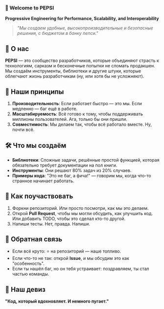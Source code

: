 ### 🥤 Welcome to **PEPSI**  
**Progressive Engineering for Performance, Scalability, and Interoperability**  

> _"Мы создаем удобные, высокопроизводительные и безопасные решения, с бюджетом в банку пепси."_  


## 🧐 О нас  
**PEPSI** — это сообщество разработчиков, которые объединяют страсть к технологиям, сарказм и бесконечные попытки не сломать продакшен. Мы создаём инструменты, библиотеки и другие штуки, которые облегчают жизнь разработчикам (ну, или хотя бы не усложняют).  


## 🌟 Наши принципы  
1. **Производительность**: Если работает быстро — это мы. Если медленно — баг ещё в работе.  
2. **Масштабируемость**: Всё готово к тому, чтобы поддерживать миллионы пользователей. Ага, только бы они пришли.  
3. **Совместимость**: Мы делаем так, чтобы всё работало вместе. Ну, почти всё.  


## 🛠️ Что мы создаём  
- **Библиотеки**: Сложные задачи, решённые простой функцией, которая обязательно требует документации на пол книги.  
- **Инструменты**: Они решают 80% задач из 20% случаев.  
- **Примеры кода**: "Это не баг, а фича!" — говорим мы, когда что-то странное начинает работать.  


## 🚩 Как поучаствовать  
1. Форкни репозиторий. Или просто посмотри, как мы это делаем.  
2. Открой **Pull Request**, чтобы мы могли обсудить, как улучшить код. Или добавить TODO, чтобы это сделал кто-то другой.  
3. Напиши тесты. Нет, правда. Напиши.  


## 📢 Обратная связь  
- Если всё круто: ⭐ на репозиторий — наше топливо.  
- Если что-то не так: открой **Issue**, и мы обсудим это как "особенность".  
- Если ты нашёл баг, но он тебя устраивает: поздравляем, ты стал частью команды.  


## 🚀 Наш девиз  
**"Код, который вдохновляет. И немного пугает."**
